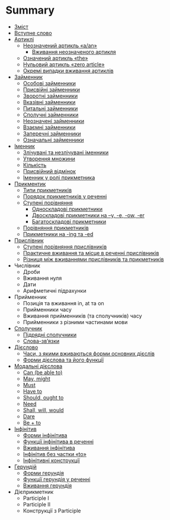 # Summary

* [Зміст](README.md)
* [Вступне слово](vstup.md)
* [Артиклі](1/artikl.md)
   * [Неозначений артикль «a/an»](1/neoznachenii_artikl_aan.md)
       * [Вживання неозначеного артикля](1/vzhivannya_neoznachenogo_artiklya.md)
   * [Означений артикль «the»](1/oznachenii_artikl_the.md)
   * [Нульовий артикль «zero article»](1/nulovii_artikl_zero_article.md)
   * [Окремi випадки вживання артиклiв](1/okremi_vipadki_vzhivannya_artikliv.md)
* [Займенник](2/zaimennik.md)
   * [Особовi займенники](2/osobovi_zaimenniki.md)
   * [Присвiйнi займенники](2/prisviini_zaimenniki.md)
   * [Зворотнi займенники](2/zvorotni_zaimenniki.md)
   * [Вказiвнi займенники](2/vkazivni_zaimenniki.md)
   * [Питальнi займенники](2/pitalni_zaimenniki.md)
   * [Сполучнi займенники](2/spoluchni_zaimenniki.md)
   * [Неозначенi займенники](2/neoznacheni_zaimenniki.md)
   * [Взаємнi займенники](2/vzamni_zaimenniki.md)
   * [Заперечнi займенники](2/zaperechni_zaimenniki.md)
   * [Означальнi займенники](2/oznachalni_zaimenniki.md)
* [Iменник](3/imennik.md)
   * [Злiчуванi та незлiчуванi iменники](3/zlichuvani_ta_nezlichuvani_imenniki.md)
   * [Утворення множини](3/utvorennya_mnozhini.md)
   * [Кiлькiсть](3/kilkist.md)
   * [Пpисвiйний вiдмiнок](3/ppisviinii_vidminok.md)
   * [Іменник у ролі прикметника](3/mennik_u_rol_prikmetnika.md)
* [Прикментик](4/prikmentik.md)
   * [Типи прикметникiв](4/tipi_prikmetnikiv.md)
   * [Порядок прикметникiв у реченнi](4/poryadok_prikmetnikiv_u_rechenni.md)
   * [Ступенi порiвняння](4/stupeni_porivnyannya.md)
       * [Односкладовi прикметники](4/odnoskladovi_prikmetniki.md)
       * [Двоскладовi прикметники на –y, -e, -ow, -er](4/dvoskladovi_prikmetniki_na_y,_-e,_-ow,_-er.md)
       * [Багатоскладові прикметники](4/dvoskladovi_ta_bagatoskladovi_prikmetniki.md)
   * [Порiвняння прикметникiв](4/porivnyannya_prikmetnikiv.md)
   * [Прикметники на -ing та -ed](4/prikmetniki_na_-ing_ta_-ed.md)
* [Прислiвник](5/prislivnik.md)
   * [Cтупенi порiвняння прислiвникiв](5/ctupeni_porivnyannya_prislivnikiv.md)
   * [Практичне вживання та мiсце в реченнi прислiвникiв](5/praktichne_vzhivannya_ta_mistse_v_rechenni_prislivnikiv.md)
   * [Рiзниця мiж вживаннями прислiвникiв та прикметникiв](5/riznitsya_mizh_vzhivannyami_prislivnikiv_ta_prikmetnikiv.md)
* Числiвник
   * Дроби
   * Вживання нуля
   * Дати
   * Арифметичні підрахунки
* Прийменник
   * Позицiя та вживання in, at та on
   * Прийменники часу
   * Вживання прийменникiв (та сполучникiв) часу
   * Прийменники з рiзними частинами мови
* [Сполучник](7/spoluchnik.md)
   * [Пiдряднi сполучники](7/pidryadni_spoluchniki.md)
   * [Слова-зв’язки](7/slova-zvyazki.md)
* [Дiєслово](8/dislovo.md)
   * [Часи, з якими вживаються форми основних дiєслiв](8/chasi,_z_yakimi_vzhivayutsya_formi_osnovnih_disliv.md)
   * [Форми дiєслова та його функцiї](8/formi_dislova_ta_iogo_funktsi.md)
* [Модальнi дiєслова](11/modalni_dislova.md)
   * [Can (be able to)](11/can_be_able_to.md)
   * [May, might](11/may.md)
   * [Must](11/must.md)
   * [Have to](11/have_to.md)
   * [Should, ought to](11/should,_ought_to.md)
   * [Need](11/need.md)
   * [Shall, will, would](11/shall,_will,_would.md)
   * [Dare](11/dare.md)
   * [Be + to](11/be_+_to.md)
* [Iнфiнiтив](9/infinitiv.md)
   * [Форми iнфiнiтива](9/formi_infinitivu.md)
   * [Функцiї iнфiнiтива в реченнi](9/funktsi_infinitiva_v_rechenni.md)
   * [Вживання iнфiнiтива](9/vzhivannya_infinitiva.md)
   * [Інфінітив без частки «to»](9/nfntiv_bez_chastki_to.md)
   * [Iнфiнiтивнi конструкцiї](9/infinitivni_konstruktsi.md)
* [Герундiй](10/gerundii.md)
   * [Форми герундiя](10/formi_gerundiya.md)
   * [Функцiї герундiя у реченнi](10/funktsi_gerundiya_u_rechenni.md)
   * [Вживання герундiя](10/vzhivannya_gerundiya.md)
* Дiєприкметник
   * Participle I
   * Participle II
   * Конструкцiї з Participle

